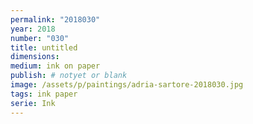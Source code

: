 ```yaml
---
permalink: "2018030"
year: 2018
number: "030"
title: untitled
dimensions:
medium: ink on paper
publish: # notyet or blank
image: /assets/p/paintings/adria-sartore-2018030.jpg
tags: ink paper
serie: Ink
---
```

